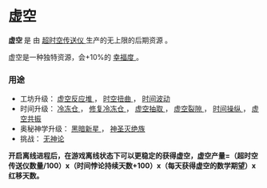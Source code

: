 # 虚空

  <p>
    <strong>
          虚空
    </strong>
        是
        由
      <a href="?file=001-猫咪百科/01-建筑物/09-超级建筑物#超时空传送仪">
          超时空传送仪
      </a>
        生产的无上限的后期资源
        。
    </a>
  </p>
  <p>
        虚空是一种独特资源，会+10%的        
        <a href="?file=005-名词解释/01-幸福度">
             幸福度
        </a>。
  </p>

### 用途
<ul>
      <li>
            工坊升级：
        <a href="?file=001-猫咪百科/04-工坊/01-升级#虚空反应堆">
             虚空反应堆
        </a>
            ，
        <a href="?file=001-猫咪百科/04-工坊/01-升级#时空扭曲">
              时空扭曲
        </a>
            ，
        <a href="?file=001-猫咪百科/04-工坊/01-升级#时间波动">
              时间波动
        </a>
      </li>
      <li>
            时间升级：
        <a href="?file=001-猫咪百科/08-时间#冷冻仓">
              冷冻仓
        </a>
            ，
        <a href="?file=001-猫咪百科/08-时间#修复冷冻仓">
             修复冷冻仓
        </a>
            ，
        <a href="?file=001-猫咪百科/08-时间#虚空抽取">
             虚空抽取
        </a>
            ，
        <a href="?file=001-猫咪百科/08-时间#虚空裂隙">
             虚空裂隙
        </a>
            ，
        <a href="?file=001-猫咪百科/08-时间#时间操纵">
              时间操纵
        </a>
        ，
        <a href="?file=001-猫咪百科/08-时间#虚空共振">
              虚空共振
        </a>
      </li>
      <li>
            奥秘神学升级：
        <a href="?file=001-猫咪百科/06-宗教/003-奥秘神学#黑暗新星">
              黑暗新星
        </a>
            ，
        <a href="?file=001-猫咪百科/06-宗教/003-奥秘神学#神圣灭绝族">
              神圣灭绝族
        </a>
      </li>
      <li>
            挑战：
        <a href="?file=002-常用资料/007-挑战模式#无神论">
              无神论
        </a>
      </li>
    </ul>

**开启离线进程后，在游戏离线状态下可以更稳定的获得虚空，虚空产量=（超时空传送仪数量/100）x（时间悖论持续天数+100）x（每天获得虚空的数学期望）x 红移天数。**
